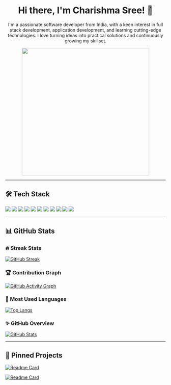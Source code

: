 <h1 align="center">Hi there, I'm Charishma Sree! 👋</h1>

<p align="center">
I'm a passionate software developer from India, with a keen interest in full stack development, application development, and learning cutting-edge technologies. I love turning ideas into practical solutions and continuously growing my skillset.
</p>

<p align="center">
  <img src="https://media.giphy.com/media/qgQUggAC3Pfv687qPC/giphy.gif" width="400"/>
</p>

---

## 🛠️ Tech Stack

<p>
  <img src="https://img.shields.io/badge/HTML5-E34F26?style=for-the-badge&logo=html5&logoColor=white"/>
  <img src="https://img.shields.io/badge/CSS3-264de4?style=for-the-badge&logo=css3&logoColor=white"/>
  <img src="https://img.shields.io/badge/Bootstrap-563D7C?style=for-the-badge&logo=bootstrap&logoColor=white"/>
  <img src="https://img.shields.io/badge/JavaScript-F7DF1E?style=for-the-badge&logo=javascript&logoColor=black"/>
  <img src="https://img.shields.io/badge/React-20232A?style=for-the-badge&logo=react&logoColor=61DAFB"/>
  <img src="https://img.shields.io/badge/Node.js-339933?style=for-the-badge&logo=nodedotjs&logoColor=white"/>
  <img src="https://img.shields.io/badge/Java-007396?style=for-the-badge&logo=java&logoColor=white"/>
  <img src="https://img.shields.io/badge/MongoDB-4EA94B?style=for-the-badge&logo=mongodb&logoColor=white"/>
  <img src="https://img.shields.io/badge/MySQL-00758F?style=for-the-badge&logo=mysql&logoColor=white"/>
  <img src="https://img.shields.io/badge/Python-3776AB?style=for-the-badge&logo=python&logoColor=white"/>
  <img src="https://img.shields.io/badge/Machine%20Learning-FF6F00?style=for-the-badge&logo=tensorflow&logoColor=white"/>
</p>

---

## 📊 GitHub Stats

### 🔥 Streak Stats
[![GitHub Streak](https://github-readme-streak-stats.herokuapp.com/?user=CharishmaSree&theme=tokyonight)](https://git.io/streak-stats)

### 🏆 Contribution Graph
[![GitHub Activity Graph](https://github-readme-activity-graph.cyclic.app/graph?username=CharishmaSree&theme=react-dark)](https://github.com/Ashutosh00710/github-readme-activity-graph)

### 📌 Most Used Languages
[![Top Langs](https://github-readme-stats.vercel.app/api/top-langs/?username=CharishmaSree&layout=compact&theme=tokyonight)](https://github.com/CharishmaSree)

### ✨ GitHub Overview
[![GitHub Stats](https://github-readme-stats.vercel.app/api?username=CharishmaSree&show_icons=true&theme=tokyonight)](https://github.com/CharishmaSree)

---

## 📌 Pinned Projects
<!-- Replace these repo names with your own most important projects -->
[![Readme Card](https://github-readme-stats.vercel.app/api/pin/?username=CharishmaSree&repo=your-repo-name&theme=tokyonight)](https://github.com/CharishmaSree/your-repo-name)

[![Readme Card](https://github-readme-stats.vercel.app/api/pin/?username=CharishmaSree&repo=your-second-repo&theme=tokyonight)](https://github.com/CharishmaSree/your-second-repo)
